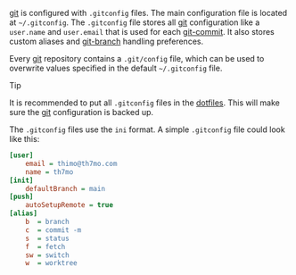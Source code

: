 [git](git.md) is configured with `.gitconfig` files.
The main configuration file is located at `~/.gitconfig`.
The `.gitconfig` file stores all [git](git.md) configuration like a `user.name` and `user.email` that is used for each [git-commit](git-commit.md).
It also stores custom aliases and [git-branch](git-branch.md) handling preferences.

Every [git](git.md) repository contains a `.git/config` file, which can be used to overwrite values specified in the default `~/.gitconfig` file.

> [!TIP]
> It is recommended to put all `.gitconfig` files in the [dotfiles](dotfiles.md).
> This will make sure the [git](git.md) configuration is backed up.

The `.gitconfig` files use the `ini` format.
A simple `.gitconfig` file could look like this:
```ini
[user]
    email = thimo@th7mo.com
    name = th7mo
[init]
    defaultBranch = main
[push]
    autoSetupRemote = true
[alias]
    b  = branch
    c  = commit -m
    s  = status
    f  = fetch
    sw = switch
    w  = worktree
```
